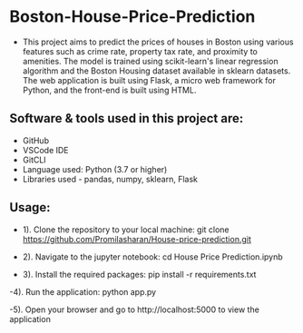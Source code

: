 # Boston-House-Price-Prediction
- This project aims to predict the prices of houses in Boston using various features such as crime rate, property tax rate, and proximity to amenities. The model is trained using scikit-learn's linear regression algorithm and the Boston Housing dataset available in sklearn datasets. The web application is built using Flask, a micro web framework for Python, and the front-end is built using HTML.
## Software & tools used in this project are:
- GitHub
- VSCode IDE
- GitCLI
- Language used: Python (3.7 or higher)
- Libraries used - pandas, numpy, sklearn, Flask
## Usage:

- 1). Clone the repository to your local machine:
 git clone https://github.com/Promilasharan/House-price-prediction.git
 
- 2). Navigate to the jupyter notebook: 
cd House Price Prediction.ipynb

- 3). Install the required packages:
pip install -r requirements.txt

-4). Run the application:
python app.py

-5). Open your browser and go to http://localhost:5000 to view the application
